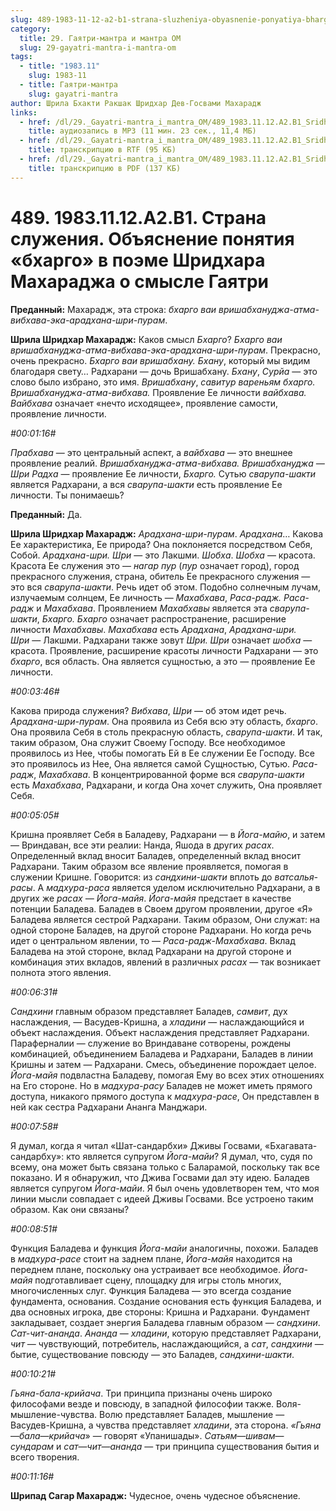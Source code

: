```yaml
---
slug: 489-1983-11-12-a2-b1-strana-sluzheniya-obyasnenie-ponyatiya-bhargo-v-poeme-shridhara-maharadzha-o-smysle-gayatri
category:
  title: 29. Гаятри-мантра и мантра ОМ
  slug: 29-gayatri-mantra-i-mantra-om
tags:
  - title: "1983.11"
    slug: 1983-11
  - title: Гаятри-мантра
    slug: gayatri-mantra
author: Шрила Бхакти Ракшак Шридхар Дев-Госвами Махарадж
links:
  - href: /dl/29._Gayatri-mantra_i_mantra_OM/489_1983.11.12.A2.B1_SridharMj_Strana_sluzhenija_Objasnenie_ponjatija_bhargo_v_pojeme_Shridhara_Maharadzha_o_smysle_Gajatri.mp3
    title: аудиозапись в MP3 (11 мин. 23 сек., 11,4 МБ)
  - href: /dl/29._Gayatri-mantra_i_mantra_OM/489_1983.11.12.A2.B1_SridharMj_Strana_sluzhenija_Objasnenie_ponjatija_bhargo_v_pojeme_Shridhara_Maharadzha_o_smysle_Gajatri.rtf
    title: транскрипцию в RTF (95 КБ)
  - href: /dl/29._Gayatri-mantra_i_mantra_OM/489_1983.11.12.A2.B1_SridharMj_Strana_sluzhenija_Objasnenie_ponjatija_bhargo_v_pojeme_Shridhara_Maharadzha_o_smysle_Gajatri.pdf
    title: транскрипцию в PDF (137 КБ)
---
```


# 489. 1983.11.12.A2.B1. Страна служения. Объяснение понятия «бхарго» в поэме Шридхара Махараджа о смысле Гаятри

**Преданный:** Махарадж, эта строка: *бхарго ваи вришабхануджа-атма-вибхава-эка-арадхана-шри-пурам*.

**Шрила Шридхар Махарадж:** Каков смысл *Бхарго*? *Бхарго ваи вришабхануджа-атма-вибхава-эка-арадхана-шри-пурам*. Прекрасно, очень прекрасно. *Бхарго ваи вришабхану. Бхану*, который мы видим благодаря свету… Радхарани — дочь Вришабхану. *Бхану*, *Сурйа* — это слово было избрано, это имя. *Вришабхану*, *савитур вареньям бхарго. Вришабхануджа-атма-вибхава.* Проявление Ее личности *вайбхава. Вайбхава* означает «нечто исходящее», проявление самости, проявление личности.

*#00:01:16#*

*Прабхава* — это центральный аспект, а *вайбхава* — это внешнее проявление реалий. *Вришабхануджа-атма-вибхава. Вришабхануджа — Шри Радха* — проявление Ее личности, *Бхарго.* Сутью *сварупа-шакти* является Радхарани, а вся *сварупа-шакти* есть проявление Ее личности. Ты понимаешь?

**Преданный:** Да.

**Шрила Шридхар Махарадж:** *Арадхана-шри-пурам*. *Арадхана*… Какова Ее характеристика, Ее природа? Она поклоняется посредством Себя, Собой. *Арадхана-шри. Шри* — это Лакшми. *Шобха*. *Шобха* — красота. Красота Ее служения это — *нагар пур* (*пур* означает город), город прекрасного служения, страна, обитель Ее прекрасного служения — это вся *сварупа-шакти*. Речь идет об этом. Подобно солнечным лучам, излучаемым солнцем, Ее личность — *Махабхава*, *Раса-радж.* *Раса-радж* и *Махабхава*. Проявлением *Махабхавы* является эта *сварупа-шакти*, *Бхарго. Бхарго* означает распространение, расширение личности *Махабхавы*. *Махабхава* есть *Арадхана*, *Арадхана-шри. Шри* — Лакшми. Радхарани также зовут *Шри. Шри* означает *шобха* — красота. Проявление, расширение красоты личности Радхарани — это *бхарго*, вся область. Она является сущностью, а это — проявление Ее личности.

*#00:03:46#*

Какова природа служения? *Вибхава*, *Шри* — об этом идет речь. *Арадхана-шри-пурам*. Она проявила из Себя всю эту область, *бхарго*. Она проявила Себя в столь прекрасную область, *сварупа-шакти*. И так, таким образом, Она служит Своему Господу. Все необходимое проявилось из Нее, чтобы помогать Ей в Ее служении Ее Господу. Все это проявилось из Нее, Она является самой Сущностью, Сутью. *Раса-радж*, *Махабхава*. В концентрированной форме вся *сварупа-шакти* есть *Махабхава*, Радхарани, и когда Она хочет служить, Она проявляет Себя.

*#00:05:05#*

Кришна проявляет Себя в Баладеву, Радхарани — в *Йога-майю*, и затем — Вриндаван, все эти реалии: Нанда, Яшода в других *расах*. Определенный вклад вносит Баладев, определенный вклад вносит Радхарани. Таким образом все явление проявляется, помогая в служении Кришне. Говорится: из *сандхини-шакти* вплоть до *ватсалья-расы*. А *мадхура-раса* является уделом исключительно Радхарани, а в других же *расах — Йога-майя*. *Йога-майя* предстает в качестве потенции Баладева. Баладев в Своем другом проявлении, другое «Я» Баладева является сестрой Радхарани. Таким образом, Они служат: на одной стороне Баладев, на другой стороне Радхарани. Но когда речь идет о центральном явлении, то — *Раса-радж-Махабхава*. Вклад Баладева на этой стороне, вклад Радхарани на другой стороне и комбинация этих вкладов, явлений в различных *расах* — так возникает полнота этого явления.

*#00:06:31#*

*Сандхини* главным образом представляет Баладев, *самвит*, дух наслаждения, — Васудев-Кришна, а *хладини* — наслаждающийся и объект наслаждения. Объект наслаждения представляет Радхарани. Параферналии — служение во Вриндаване сотворены, рождены комбинацией, объединением Баладева и Радхарани, Баладев в линии Кришны и затем — Радхарани. Смесь, объединение порождает целое. *Йога-майя* подвластна Баладеву, помогая Ему во всех этих отношениях на Его стороне. Но в *мадхура-расу* Баладев не может иметь прямого доступа, никакого прямого доступа к *мадхура-расе*, Он представлен в ней как сестра Радхарани Ананга Манджари.

*#00:07:58#*

Я думал, когда я читал «Шат-сандарбхи» Дживы Госвами, «Бхагавата-сандарбху»: кто является супругом *Йога-майи*? Я думал, что, судя по всему, она может быть связана только с Баларамой, поскольку так все показано. И я обнаружил, что Джива Госвами дал эту идею. Баладев является супругом *Йога-майи*. Я был очень удовлетворен тем, что моя линии мысли совпадает с идеей Дживы Госвами. Все устроено таким образом. Как они связаны?

*#00:08:51#*

Функция Баладева и функция *Йога-майи* аналогичны, похожи. Баладев в *мадхура-расе* стоит на заднем плане, *Йога-майя* находится на переднем плане, поскольку она устраивает все необходимое. *Йога-майя* подготавливает сцену, площадку для игры столь многих, многочисленных слуг. Функция Баладева — это всегда создание фундамента, основания. Создание основания есть функция Баладева, и два основных игрока, две стороны: Кришна и Радхарани. Фундамент закладывает, создает энергия Баладева главным образом — *сандхини*. *Сат-чит-ананда*. *Ананда* — *хладини*, которую представляет Радхарани, *чит* — чувствующий, потребитель, наслаждающийся, а *сат*, *сандхини* — бытие, существование повсюду — это Баладев, *сандхини-шакти*.

*#00:10:21#*

*Гьяна-бала-крийача*. Три принципа признаны очень широко философами везде и повсюду, в западной философии также. Воля-мышление-чувства. Волю представляет Баладев, мышление — Васудев-Кришна, а чувства представляет *хладини*, эта сторона. *«Гьяна*—*бала*—*крийача*» — говорят «Упанишады». *Сатьям*—*шивам*—*сундарам* и *сат*—*чит*—*ананда* — три принципа существования бытия и всего творения.

*#00:11:16#*

**Шрипад Сагар Махарадж:** Чудесное, очень чудесное объяснение.

